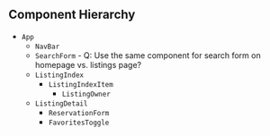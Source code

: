 ## Component Hierarchy

* `App`
  * `NavBar`
  * `SearchForm` - Q: Use the same component for search form on homepage vs. listings page?
  * `ListingIndex`
    * `ListingIndexItem`
      * `ListingOwner`
  * `ListingDetail`
    * `ReservationForm`
    * `FavoritesToggle`
